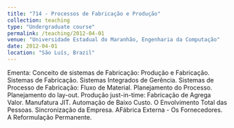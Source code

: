 ```yaml
---
title: "714 - Processos de Fabricação e Produção"
collection: teaching
type: "Undergraduate course"
permalink: /teaching/2012-04-01
venue: "Universidade Estadual do Maranhão, Engenharia da Computação"
date: 2012-04-01
location: "São Luís, Brazil"
---
```


Ementa: Conceito de sistemas de Fabricação: Produção e Fabricação. Sistemas de Fabricação. Sistemas Integrados de Gerência. Sistemas de Processo de Fabricação: Fluxo de Material. Planejamento do Processo. Planejamento do lay-out. Produção just-in-time: Fabricação de Agrega Valor. Manufatura JIT. Automação de Baixo Custo. O Envolvimento Total das Pessoas. Sincronização da Empresa. AFábrica Externa - Os Fornecedores. A Reformulação Permanente.